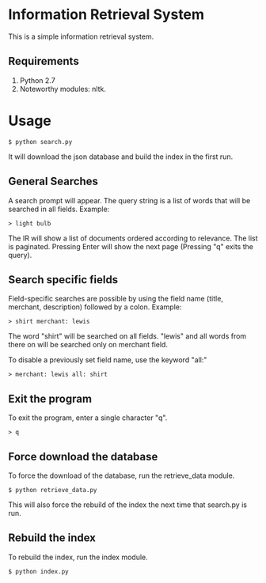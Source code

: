 # Information Retrieval System

This is a simple information retrieval system.

## Requirements

1. Python 2.7
2. Noteworthy modules: nltk. 

# Usage

	$ python search.py

It will download the json database and build the index in the first run.

## General Searches

A search prompt will appear. The query string is a list of words that will be searched in all fields. Example:

    > light bulb

The IR will show a list of documents ordered according to relevance. The
list is paginated. Pressing Enter will show the next page (Pressing "q"
exits the query).

## Search specific fields

Field-specific searches are possible by using the field name
(title, merchant, description) followed by a colon. Example:

	> shirt merchant: lewis

The word "shirt" will be searched on all fields. "lewis"
and all words from there on will be searched only on merchant 
field.

To disable a previously set field name, use the keyword "all:"

	> merchant: lewis all: shirt

## Exit the program

To exit the program, enter a single character "q".

	> q

## Force download the database

To force the download of the database, run the retrieve_data module.

	$ python retrieve_data.py

This will also force the rebuild of the index the next time that
search.py is run.

## Rebuild the index

To rebuild the index, run the index module.

	$ python index.py 







